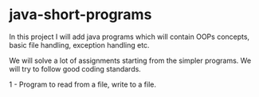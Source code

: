# java-short-programs
In this project I will add java programs which will contain OOPs concepts, basic file handling, exception handling etc.

We will solve a lot of assignments starting from the simpler programs. We will try to follow good coding standards.

1 - Program to read from a file, write to a file.
